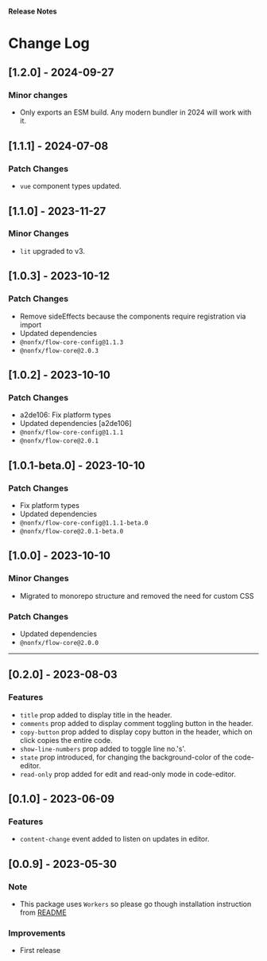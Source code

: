 <h4 className="margin-btm-8">Release Notes</h4>

# Change Log

## [1.2.0] - 2024-09-27

### Minor changes

- Only exports an ESM build. Any modern bundler in 2024 will work with it.

## [1.1.1] - 2024-07-08

### Patch Changes

- `vue` component types updated.

## [1.1.0] - 2023-11-27

### Minor Changes

- `lit` upgraded to v3.

## [1.0.3] - 2023-10-12

### Patch Changes

- Remove sideEffects because the components require registration via import
- Updated dependencies
- `@nonfx/flow-core-config@1.1.3`
- `@nonfx/flow-core@2.0.3`

## [1.0.2] - 2023-10-10

### Patch Changes

- a2de106: Fix platform types
- Updated dependencies [a2de106]
- `@nonfx/flow-core-config@1.1.1`
- `@nonfx/flow-core@2.0.1`

## [1.0.1-beta.0] - 2023-10-10

### Patch Changes

- Fix platform types
- Updated dependencies
- `@nonfx/flow-core-config@1.1.1-beta.0`
- `@nonfx/flow-core@2.0.1-beta.0`

## [1.0.0] - 2023-10-10

### Minor Changes

- Migrated to monorepo structure and removed the need for custom CSS

### Patch Changes

- Updated dependencies
- `@nonfx/flow-core@2.0.0`
<hr className="margin-btm-32" />

## [0.2.0] - 2023-08-03

### Features

- `title` prop added to display title in the header.
- `comments` prop added to display comment toggling button in the header.
- `copy-button` prop added to display copy button in the header, which on click copies the entire code.
- `show-line-numbers` prop added to toggle line no.'s'.
- `state` prop introduced, for changing the background-color of the code-editor.
- `read-only` prop added for edit and read-only mode in code-editor.

## [0.1.0] - 2023-06-09

### Features

- `content-change` event added to listen on updates in editor.

## [0.0.9] - 2023-05-30

### Note

- This package uses `Workers` so please go though installation instruction from [README](https://github.com/ollionorg/flow-core/blob/main/packages/flow-code-editor/README.md)

### Improvements

- First release
